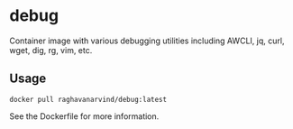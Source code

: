# debug
Container image with various debugging utilities including AWCLI, jq, curl,
wget, dig, rg, vim, etc.

## Usage
```
docker pull raghavanarvind/debug:latest
```

See the Dockerfile for more information.
